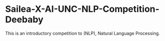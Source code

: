 # Sailea-X-AI-UNC-NLP-Competition-Deebaby
This is an introductory competition to (NLP), Natural Language Processing. 
